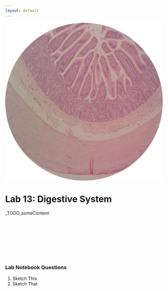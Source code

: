 ```yaml
---
layout: default
---
```


![Splash_IMAGE](./assets/images/splashImage_jejunum.png)
# Lab 13: Digestive System

_TODO_someContent

<br>
<br>
<br>
<br>
<br>
<br>
<br>



### Lab Notebook Questions

1.  Sketch This
2.  Sketch That

<!-- 
<a id="jump-to-practice-questions" class="jump-to-section"> </a>
### Practice Questions

<div class="card">
  <div class="card-header">
    <strong>Question 1</strong>
  </div>
  <div class="card-body">
    <p class="card-text">????</p>
    <img src="./assets/images/splashImage_jejunum.png" width="500">
    <div style="margin-left: 20px;">
    <a class="btn btn-primary" role="button" data-toggle="collapse" href="#collapseExample01" aria-expanded="false" aria-controls="collapseExample"> Show Answer</a>
    <div class="collapse" id="collapseExample01">
      <br>
        <div class="well">
          ??
        </div>
    </div>
  </div>  
</div>
<br>
<div class="card">
  <div class="card-header">
    <strong>Question 2</strong>
  </div>
  <div class="card-body">
    <p class="card-text">???</p>
    <img src="./assets/images/splashImage_jejunum_pointer.png" width="500">
    <div style="margin-left: 20px;">
    <a class="btn btn-primary" role="button" data-toggle="collapse" href="#collapseExample02" aria-expanded="false" aria-controls="collapseExample"> ??</a>
    <div class="collapse" id="collapseExample02">
      <br>
        <div class="well">
          Ovary
        </div>
    </div>
  </div>  
</div>
<br> -->